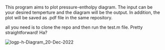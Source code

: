 This program aims to plot pressure-entholpy diagram.
The input can be your desired temperture and the diagram will be the output. In addition, the plot will be saved as .pdf file in the same repository.

all you need is to clone the repo and then run the test.m file. Pretty straightforward! Ha?

![logp-h-Diagram_20-Dec-2022](https://user-images.githubusercontent.com/51737180/208757811-a7d1f10b-2454-4b49-b180-40c93aced1da.png)
